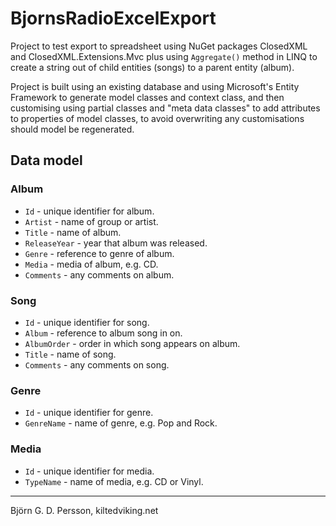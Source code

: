 # BjornsRadioExcelExport

Project to test export to spreadsheet using NuGet packages ClosedXML and ClosedXML.Extensions.Mvc plus using `Aggregate()` method in LINQ to create a string out of child entities (songs) to a parent entity (album).

Project is built using an existing database and using Microsoft's Entity Framework to generate model classes and context class, and then customising using partial classes and "meta data classes" to add attributes to properties of model classes, to avoid overwriting any customisations should model be regenerated.

## Data model

### Album

* `Id` - unique identifier for album.
* `Artist` - name of group or artist.
* `Title` - name of album.
* `ReleaseYear` - year that album was released.
* `Genre` - reference to genre of album.
* `Media` - media of album, e.g. CD.
* `Comments` - any comments on album.
 
 ### Song

 * `Id` - unique identifier for song.
 * `Album` - reference to album song in on.
 * `AlbumOrder` - order in which song appears on album.
 * `Title` - name of song.
 * `Comments` - any comments on song.

 ### Genre

 * `Id` - unique identifier for genre.
 * `GenreName` - name of genre, e.g. Pop and Rock.

 ### Media

 * `Id` - unique identifier for media.
 * `TypeName` - name of media, e.g. CD or Vinyl.

---

Björn G. D. Persson, kiltedviking.net